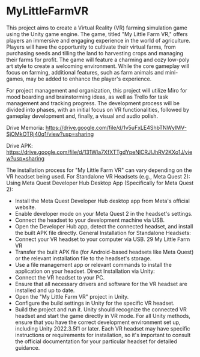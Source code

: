 # MyLittleFarmVR
 
This project aims to create a Virtual Reality (VR) farming simulation game using the Unity game engine. The game, titled "My Little Farm VR," offers players an immersive and engaging experience in the world of agriculture. Players will have the opportunity to cultivate their virtual farms, from purchasing seeds and tilling the land to harvesting crops and managing their farms for profit. The game will feature a charming and cozy low-poly art style to create a welcoming environment. While the core gameplay will focus on farming, additional features, such as farm animals and mini-games, may be added to enhance the player's experience.

For project management and organization, this project will utilize Miro for mood boarding and brainstorming ideas, as well as Trello for task management and tracking progress. The development process will be divided into phases, with an initial focus on VR functionalities, followed by gameplay development and, finally, a visual and audio polish.



Drive Memoria: https://drive.google.com/file/d/1v5uFxLE4ShbTNWylMV-SjOMkOTRj40q1/view?usp=sharing

Drive APK: https://drive.google.com/file/d/131WIa7XfXTTgdYpeNlCRJlJhRV2KXo1J/view?usp=sharing

The installation process for "My Little Farm VR" can vary depending on the VR headset
being used.
For Standalone VR Headsets (e.g., Meta Quest 2):
Using Meta Quest Developer Hub Desktop App (Specifically for Meta Quest 2):
- Install the Meta Quest Developer Hub desktop app from Meta's official website.
- Enable developer mode on your Meta Quest 2 in the headset's settings.
- Connect the headset to your development machine via USB.
- Open the Developer Hub app, detect the connected headset, and install the built
APK file directly.
General Installation for Standalone Headsets:
- Connect your VR headset to your computer via USB.
29
My Little Farm VR
- Transfer the built APK file (for Android-based headsets like Meta Quest) or the
relevant installation file to the headset's storage.
- Use a file management app or relevant commands to install the application on your
headset.
Direct Installation via Unity:
- Connect the VR headset to your PC.
- Ensure that all necessary drivers and software for the VR headset are installed and up to
date.
- Open the "My Little Farm VR" project in Unity.
- Configure the build settings in Unity for the specific VR headset.
- Build the project and run it. Unity should recognize the connected VR headset and start the
game directly in VR mode.
For all Unity methods, ensure that you have the correct development environment set up, including
Unity 2022.3.5f1 or later. Each VR headset may have specific instructions or requirements for
installation, so it's important to consult the official documentation for your particular headset for
detailed guidance.

